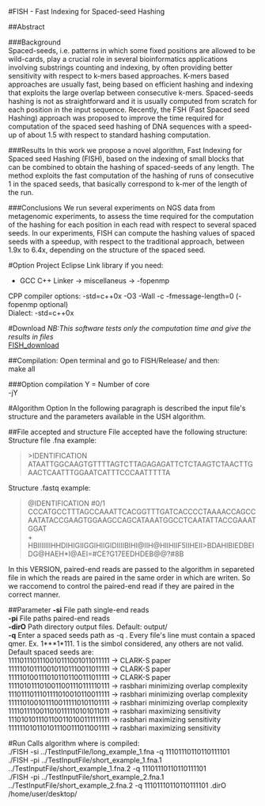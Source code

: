 #FISH - Fast Indexing for Spaced-seed Hashing

##Abstract

###Background  
Spaced-seeds, i.e. patterns in which some fixed positions are allowed to be wild-cards, play a crucial role in several bioinformatics applications involving substrings counting and indexing, by often providing better sensitivity with respect to k-mers based approaches. K-mers based approaches are usually fast, being based on efficient hashing and indexing that exploits the large overlap between consecutive k-mers. Spaced-seeds hashing is not as straightforward and it is usually computed from scratch for each position in the input sequence.
Recently, the FSH (Fast Spaced seed Hashing) approach was proposed to improve the time required for computation of the spaced seed hashing of DNA sequences with a speed-up of about 1.5 with respect to standard hashing computation.  

###Results
In this work we propose a novel algorithm, Fast Indexing for Spaced seed Hashing (FISH), based on the indexing of small blocks that can be combined to obtain the hashing of spaced-seeds of any length. The method exploits the fast computation of the hashing of runs of consecutive 1 in the spaced seeds, that basically correspond to k-mer of the length of the run. 

###Conclusions
We run several experiments on NGS data from metagenomic experiments, to assess the time required for the computation of the hashing for each position in each read with respect to several spaced seeds. In our experiments, FISH can compute the hashing values of spaced seeds with a speedup, with respect to the traditional approach, between 1.9x to 6.4x, depending on the structure of the spaced seed.  

#Option Project Eclipse
Link library if you need:  
+ GCC C++ Linker -> miscellaneus -> -fopenmp  
  
CPP compiler options: -std=c++0x -O3 -Wall -c -fmessage-length=0 (-fopenmp optional)  
Dialect: -std=c++0x  

#Download
*NB:This software tests only the computation time and give the results in files*  
[FISH_download](https://bitbucket.org/samu661/fish/downloads/FISH.tar.gz)  

##Compilation:
Open terminal and go to FISH/Release/ and then:  
make all  

###Option compilation
Y = Number of core  
-jY

#Algorithm Option
In the following paragraph is described the input file's structure and the parameters available in the USH algorithm.  

##File accepted and structure
File accepted have the following structure:  
Structure file .fna example:  
> \>IDENTIFICATION  
> ATAATTGGCAAGTGTTTTAGTCTTAGAGAGATTCTCTAAGTCTAACTTGAACTCAATTTGGAATCATTTCCCAATTTTTA

Structure .fastq example:  
> @IDENTIFICATION #0/1  
> CCCATGCCTTTAGCCAAATTCACGGTTTGATCACCCCTAAAACCAGCCAATATACCGAAGTGGAAGCCAGCATAAATGGCCTCAATATTACCGAAATGGAT  
> +  
> HBIIIIIIIHHDIHIGIIGGIHIIGIDIIIIBIHI@IIH@HIIHIIF5IIHEII>BDAHIBIEDBEIDG@HAEH*I@AEI=#CE?G17EEDHDEB@@?#8B  
  
In this VERSION, paired-end reads are passed to the algorithm in separeted file in which the reads are paired 
in the same order in which are writen. So we raccomend to control the paired-end read if they are paired in the
correct manner.

##Parameter
**-si** File path single-end reads  
**-pi** File paths paired-end reads   
**-dirO** Path directory output files. Default: output/  
**-q** Enter a spaced seeds path as -q <AbsPathFile>. Every file's line must contain a spaced qmer. Ex. 1\*\*\*1\*111. 1 is the simbol considered, any others are not valid.  
Default spaced seeds are:  
1111011101110010111001011011111 -> CLARK-S paper  
1111101011100101101110011011111 -> CLARK-S paper  
1111101001110101101100111011111 -> CLARK-S paper  
1111010111010011001110111110111 -> rasbhari minimizing overlap complexity  
1110111011101111010010110011111 -> rasbhari minimizing overlap complexity  
1111101001011100111110101101111 -> rasbhari minimizing overlap complexity  
1111011110011010111110101011011 -> rasbhari maximizing sensitivity  
1110101011101100110100111111111 -> rasbhari maximizing sensitivity  
1111110101101011100111011001111 -> rasbhari maximizing sensitivity  

#Run
Calls algorithm where is compiled:  
./FISH -si ../TestInputFile/long_example_1.fna -q 11101110110110111101  
./FISH -pi ../TestInputFile/short_example_1.fna.1 ../TestInputFile/short_example_1.fna.2 -q 11101110110110111101  
./FISH -pi ../TestInputFile/short_example_2.fna.1 ../TestInputFile/short_example_2.fna.2 -q 11101110110110111101 .dirO /home/user/desktop/  